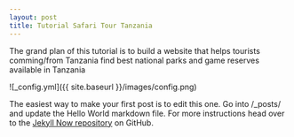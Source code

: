 ```yaml
---
layout: post
title: Tutorial Safari Tour Tanzania
---
```


The grand plan of this tutorial is to build a website that helps tourists comming/from Tanzania find best national parks and game reserves available in Tanzania

![_config.yml]({{ site.baseurl }}/images/config.png)

The easiest way to make your first post is to edit this one. Go into /_posts/ and update the Hello World markdown file. For more instructions head over to the [Jekyll Now repository](https://github.com/barryclark/jekyll-now) on GitHub.
